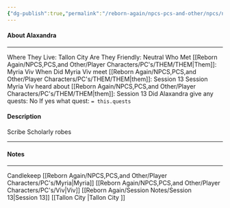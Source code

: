 ```yaml
---
{"dg-publish":true,"permalink":"/reborn-again/npcs-pcs-and-other/npcs/neutral/alaxandra/"}
---
```



#### About Alaxandra
---
Where They Live: Tallon City 
Are They Friendly: Neutral
Who Met [[Reborn Again/NPCS,PCS,and Other/Player Characters/PC's/THEM/THEM\|Them]]: Myria Viv
When Did Myria Viv meet [[Reborn Again/NPCS,PCS,and Other/Player Characters/PC's/THEM/THEM\|them]]: Session 13
Session Myria Viv heard about [[Reborn Again/NPCS,PCS,and Other/Player Characters/PC's/THEM/THEM\|them]]: Session 13
Did Alaxandra give any quests: No
	If yes what quest: `= this.quests`


#### Description
Scribe 
Scholarly robes 

---

#### Notes
---
Candlekeep
[[Reborn Again/NPCS,PCS,and Other/Player Characters/PC's/Myria\|Myria]]
[[Reborn Again/NPCS,PCS,and Other/Player Characters/PC's/Viv\|Viv]]
[[Reborn Again/Session Notes/Session 13\|Session 13]]
[[Tallon City \|Tallon City ]]

